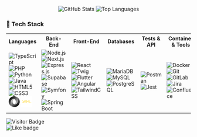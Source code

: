 <p align="center">
  <img src="https://github-readme-stats.vercel.app/api?username=E-Reboul&show_icons=true&theme=tokyonight&hide_title=true" alt="GitHub Stats"/>
  <img src="https://github-readme-stats.vercel.app/api/top-langs/?username=E-Reboul&layout=compact&theme=tokyonight" alt="Top Languages"/>
</p>

<h3>🧠 Tech Stack</h3>
<table display="flex">
  <tr>
    <th>Languages</th>
    <th>Back-End</th>
    <th>Front-End</th>
    <th>Databases</th>
    <th>Tests & API</th>
    <th>Container & Tools</th>
  </tr>
  <tr>
    <td>
      <img src="https://cdn.jsdelivr.net/gh/devicons/devicon/icons/typescript/typescript-original.svg" height="30" alt="TypeScript"/>
      <img src="https://cdn.jsdelivr.net/gh/devicons/devicon/icons/php/php-original.svg" height="30" alt="PHP"/>
      <img src="https://cdn.jsdelivr.net/gh/devicons/devicon/icons/python/python-original.svg" height="30" alt="Python"/>
      <img src="https://cdn.jsdelivr.net/gh/devicons/devicon/icons/java/java-original.svg" height="30" alt="Java"/>
      <img src="https://cdn.jsdelivr.net/gh/devicons/devicon/icons/html5/html5-original.svg" height="30" alt="HTML5"/>
      <img src="https://cdn.jsdelivr.net/gh/devicons/devicon/icons/css3/css3-original.svg" height="30" alt="CSS3"/>
      <img src="https://raw.githubusercontent.com/github/explore/main/topics/json/json.png" height="30" alt="JSON"/>
      <img src="https://raw.githubusercontent.com/vscode-icons/vscode-icons/master/icons/file_type_yaml.svg" height="30" alt="YAML"/>
    </td>
    <td>
      <img src="https://cdn.jsdelivr.net/gh/devicons/devicon/icons/nodejs/nodejs-original.svg" height="30" alt="Node.js"/>
      <img src="https://cdn.jsdelivr.net/gh/devicons/devicon/icons/nextjs/nextjs-original-wordmark.svg" height="30" alt="Next.js"/>
      <img src="https://cdn.jsdelivr.net/gh/devicons/devicon/icons/express/express-original.svg" height="30" alt="Express.js"/>
      <img src="https://cdn.jsdelivr.net/gh/devicons/devicon/icons/supabase/supabase-original.svg" height="30" alt="Supabase"/>
      <img src="https://cdn.jsdelivr.net/gh/devicons/devicon/icons/symfony/symfony-original.svg" height="30" alt="Symfony"/>
      <img src="https://cdn.jsdelivr.net/gh/devicons/devicon/icons/spring/spring-original.svg" height="30" alt="Spring Boot"/>
    </td>
    <td>
      <img src="https://cdn.jsdelivr.net/gh/devicons/devicon/icons/react/react-original.svg" height="30" alt="React"/>
      <img src="https://cdn.jsdelivr.net/gh/devicons/devicon/icons/twig/twig-original.svg" height="30" alt="Twig"/>
      <img src="https://cdn.jsdelivr.net/gh/devicons/devicon/icons/flutter/flutter-original.svg" height="30" alt="Flutter"/>
      <img src="https://cdn.jsdelivr.net/gh/devicons/devicon/icons/angularjs/angularjs-original.svg" height="30" alt="Angular"/>
      <img src="https://cdn.jsdelivr.net/gh/devicons/devicon/icons/tailwindcss/tailwindcss-plain.svg" height="30" alt="TailwindCSS"/>
    </td>
    <td>
      <img src="https://cdn.jsdelivr.net/gh/devicons/devicon/icons/mariadb/mariadb-original.svg" height="30" alt="MariaDB"/>
      <img src="https://cdn.jsdelivr.net/gh/devicons/devicon/icons/mysql/mysql-original.svg" height="30" alt="MySQL"/>
      <img src="https://cdn.jsdelivr.net/gh/devicons/devicon/icons/postgresql/postgresql-original.svg" height="30" alt="PostgreSQL"/>
    </td>
    <td>
      <img src="https://cdn.jsdelivr.net/gh/devicons/devicon/icons/postman/postman-original.svg" height="30" alt="Postman"/>
      <img src="https://cdn.jsdelivr.net/gh/devicons/devicon/icons/jest/jest-plain.svg" height="30" alt="Jest"/>
    </td>
    <td>
      <img src="https://cdn.jsdelivr.net/gh/devicons/devicon/icons/docker/docker-original.svg" height="30" alt="Docker"/>
      <img src="https://cdn.jsdelivr.net/gh/devicons/devicon/icons/git/git-original.svg" height="30" alt="Git"/>
      <img src="https://cdn.jsdelivr.net/gh/devicons/devicon/icons/gitlab/gitlab-original.svg" height="30" alt="GitLab"/>
      <img src="https://cdn.jsdelivr.net/gh/devicons/devicon/icons/jira/jira-original.svg" height="30" alt="Jira"/>
      <img src="https://cdn.jsdelivr.net/gh/devicons/devicon/icons/confluence/confluence-original.svg" height="30" alt="Confluence"/>
    </td>
  </tr>
</table>

<p display="flex">
  <img src="https://visitor-badge.laobi.icu/badge?page_id=E-Reboul.visitor-badge" alt="Visitor Badge"/>
  <br/>
  <img src="https://img.shields.io/badge/Like-👍-green?style=flat-square" alt="Like badge"/>
</p>
